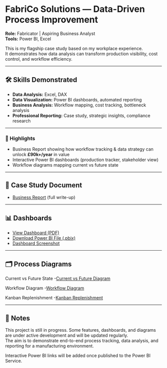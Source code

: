 # FabriCo Solutions — Data-Driven Process Improvement

**Role:** Fabricator | Aspiring Business Analyst  
**Tools:** Power BI, Excel  

This is my flagship case study based on my workplace experience.  
It demonstrates how data analysis can transform production visibility, cost control, and workflow efficiency.

---

## 🛠 Skills Demonstrated  
- **Data Analysis:** Excel, DAX  
- **Data Visualization:** Power BI dashboards, automated reporting  
- **Business Analysis:** Workflow mapping, cost tracking, bottleneck analysis  
- **Professional Reporting:** Case study, strategic insights, compliance research

---

### 🚀 Highlights  
- Business Report showing how workflow tracking & data strategy can unlock **£90k+/year** in value  
- Interactive Power BI dashboards (production tracker, stakeholder view)   
- Workflow diagrams mapping current vs future state
  
---

## 📄 Case Study Document
- [Business Report](Business_report_v2.pdf) (full write-up)

---

## 📊 Dashboards
- [View Dashboard (PDF)](case-study-fabrico/Company_production_tracker.pdf)  
- [Download Power BI File (.pbix)](case-study-fabrico/Dashboard_stakeholder.pbix)   
- [Dashboard Screenshot](case-study-fabrico/Production_Tracker_Dashboard.png)  

---
  
## 🗂️ Process Diagrams
Current vs Future State
-[Current vs Future Diagram](current_vs_future_diagram_v5.drawio.png) 

Workflow Diagram
-[Workflow Diagram](worflow_diagram_v6.drawio.png)

Kanban Replenishment
-[Kanban Replenishment](kanban_replenishment_flow_v2.drawio.png)

---


## 🔗 Notes
This project is still in progress. Some features, dashboards, and diagrams are under active development and will be updated regularly.  
The aim is to demonstrate end-to-end process tracking, data analysis, and reporting for a manufacturing environment.

Interactive Power BI links will be added once published to the Power BI Service.
